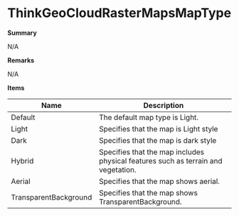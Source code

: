 # ThinkGeoCloudRasterMapsMapType

**Summary**

N/A

**Remarks**

N/A

**Items**

|Name|Description|
|---|---|
|Default|The default map type is Light.|
|Light|Specifies that the map is Light style|
|Dark|Specifies that the map is dark style|
|Hybrid|Specifies that the map includes physical features such as terrain and vegetation.|
|Aerial|Specifies that the map shows aerial.|
|TransparentBackground|Specifies that the map shows TransparentBackground.|

